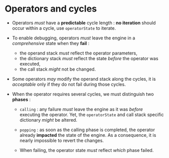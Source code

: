 # Operators and cycles

* Operators *must* have a **predictable** cycle length : **no iteration** should occur within a cycle, use `operatorState` to iterate.

* To enable debugging, operators *must* leave the engine in a *comprehensive* state when they **fail** :
  * the operand stack *must* reflect the operator parameters,
  * the dictionary stack *must* reflect the state *before* the operator was executed,
  * the call stack *might* not be changed.

* Some operators *may* modify the operand stack along the cycles, it is *acceptable* only if they do not fail during those cycles.

* When the operator requires several cycles, we must distinguish two **phases** :

  * `calling` : any failure *must* leave the engine as it was *before* executing the operator. Yet, the `operatorState` and call stack specific dictionary *might* be altered.

  * `popping` : as soon as the calling phase is completed, the operator already **impacted** the state of the engine. As a consequence, it is nearly impossible to revert the changes.

  * When failing, the operator state *must* reflect *which* phase failed.
